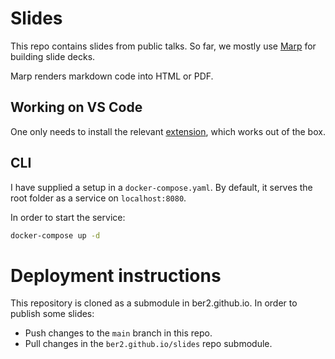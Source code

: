 # Slides

This repo contains slides from public talks.
So far, we mostly use [Marp](https://marp.app) for building slide decks.

Marp renders markdown code into HTML or PDF.

## Working on VS Code

One only needs to install the relevant [extension](https://github.com/marp-team/marp-vscode), which works out of the box.

## CLI

I have supplied a setup in a `docker-compose.yaml`.
By default, it serves the root folder as a service on `localhost:8080`. 

In order to start the service:
```bash
docker-compose up -d
```

# Deployment instructions

This repository is cloned as a submodule in ber2.github.io.
In order to publish some slides:

- Push changes to the `main` branch in this repo.
- Pull changes in the `ber2.github.io/slides` repo submodule.


